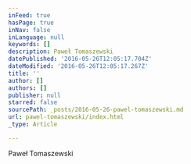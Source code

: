 ```yaml
---
inFeed: true
hasPage: true
inNav: false
inLanguage: null
keywords: []
description: Paweł Tomaszewski
datePublished: '2016-05-26T12:05:17.704Z'
dateModified: '2016-05-26T12:05:17.267Z'
title: ''
author: []
authors: []
publisher: null
starred: false
sourcePath: _posts/2016-05-26-pawel-tomaszewski.md
url: pawel-tomaszewski/index.html
_type: Article

---
```

Paweł Tomaszewski